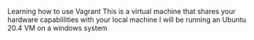Learning how to use Vagrant
This is a virtual machine that shares your hardware capablilities with your local machine
I will be running an Ubuntu 20.4 VM on a windows system
